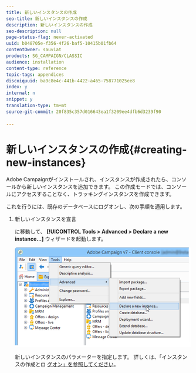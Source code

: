 ```yaml
---
title: 新しいインスタンスの作成
seo-title: 新しいインスタンスの作成
description: 新しいインスタンスの作成
seo-description: null
page-status-flag: never-activated
uuid: b048705e-f356-4f26-baf5-10415b01fb64
contentOwner: sauviat
products: SG_CAMPAIGN/CLASSIC
audience: installation
content-type: reference
topic-tags: appendices
discoiquuid: ba9c8e4c-441b-4422-a465-758771025ee8
index: y
internal: n
snippet: y
translation-type: tm+mt
source-git-commit: 20f835c357d016643ea1f3209ee4dfb6d3239f90

---
```



# 新しいインスタンスの作成{#creating-new-instances}

Adobe Campaignがインストールされ、インスタンスが作成されたら、コンソールから新しいインスタンスを追加できます。 この作成モードでは、コンソールにアクセスすることなく、トラッキングインスタンスを作成できます。

これを行うには、既存のデータベースにログオンし、次の手順を適用します。

1. 新しいインスタンスを宣言

   に移動して、 **[!UICONTROL Tools > Advanced > Declare a new instance...]** ウィザードを起動します。

   ![](assets/s_ncs_install_declare_instance_menu.png)

   新しいインスタンスのパラメーターを指定します。 詳しくは、「インスタンスの作成とロ [グオン」を参照してください](../../installation/using/creating-an-instance-and-logging-on.md)。

